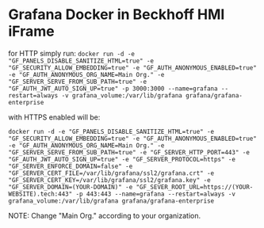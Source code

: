 # Grafana Docker in Beckhoff HMI iFrame

for HTTP simply run:
`docker run -d -e "GF_PANELS_DISABLE_SANITIZE_HTML=true" -e "GF_SECURITY_ALLOW_EMBEDDING=true" -e "GF_AUTH_ANONYMOUS_ENABLED=true" -e "GF_AUTH_ANONYMOUS_ORG_NAME=Main Org." -e "GF_SERVER_SERVE_FROM_SUB_PATH=true" -e "GF_AUTH_JWT_AUTO_SIGN_UP=true" -p 3000:3000 --name=grafana --restart=always -v grafana_volume:/var/lib/grafana grafana/grafana-enterprise`

with HTTPS enabled will be:

`docker run -d -e "GF_PANELS_DISABLE_SANITIZE_HTML=true" -e "GF_SECURITY_ALLOW_EMBEDDING=true" -e "GF_AUTH_ANONYMOUS_ENABLED=true" -e "GF_AUTH_ANONYMOUS_ORG_NAME=Main Org." -e "GF_SERVER_SERVE_FROM_SUB_PATH=true" -e "GF_SERVER_HTTP_PORT=443" -e "GF_AUTH_JWT_AUTO_SIGN_UP=true" -e "GF_SERVER_PROTOCOL=https" -e "GF_SERVER_ENFORCE_DOMAIN=false" -e "GF_SERVER_CERT_FILE=/var/lib/grafana/ssl2/grafana.crt" -e "GF_SERVER_CERT_KEY=/var/lib/grafana/ssl2/grafana.key" -e "GF_SERVER_DOMAIN=(YOUR-DOMAIN)" -e "GF_SEVER_ROOT_URL=https://(YOUR-WEBSITE).tech:443" -p 443:443 --name=grafana --restart=always -v grafana_volume:/var/lib/grafana grafana/grafana-enterprise
`

NOTE: Change "Main Org." according to your organization.
